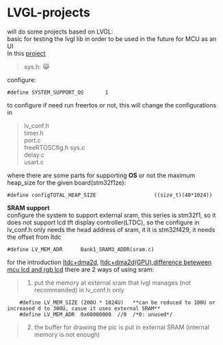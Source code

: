 # LVGL-projects  
will do some projects based on LVGL:  
basic for testing the lvgl lib in order to be used in the future for MCU as an UI  
In this [project](https://github.com/wjb321/LVGL-projects/tree/main/lvgl_thesis/UI_thesis_V2.2_lvgl8.2_FreeRTOS9)

> sys.h:  :joy_cat: 
 
configure:  
```
#define SYSTEM_SUPPORT_OS		1  		
```  
to configure if need run freertos or not, this will change the configurations in  
>lv_conf.h  
timer.h  
port.c  
freeRTOSCfig.h
sys.c  
delay.c  
usart.c  

where there are some parts for supporting **OS** or not
the maximum heap_size for the given board(stm32f1ze):  
```
#define configTOTAL_HEAP_SIZE					((size_t)(40*1024))
```
**SRAM support**  
configure the system to support external sram, this series is stm32f1, so it does not support lcd tft display controller(LTDC), so the configure in lv_conf.h only needs the head address of sram, it it is stm32f429, it needs the offset from ltdc
```
#define LV_MEM_ADR      Bank1_SRAM3_ADDR(sram.c)
```
for the introduction [ltdc+dma2d](https://www.jianshu.com/p/216388df4d4d), [ltdc+dma2d(GPU)](https://www.eet-china.com/mp/a60976.html),[difference beteween mcu lcd and rgb lcd](https://mcu.eetrend.com/blog/2020/100048344.html)
there are 2 ways of using sram:  
>1. put the memory at external sram that lvgl manages (not recommanded) in lv_conf.h only

```
    #define LV_MEM_SIZE (200U * 1024U)   **can be reduced to 100U or increased d to 300U, casue it uses external SRAM**
    #define LV_MEM_ADR  0x68000000  //0  /*0: unused*/
```

>2. the buffer for drawing the pic is put in external SRAM (internal memory is not enough)


